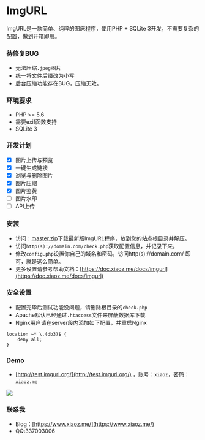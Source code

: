 # ImgURL
ImgURL是一款简单、纯粹的图床程序，使用PHP + SQLite 3开发，不需要复杂的配置，做到开箱即用。

### 待修复BUG
* 无法压缩`.jpeg`图片
* 统一将文件后缀改为小写
* 后台压缩功能存在BUG，压缩无效。

### 环境要求
* PHP >= 5.6
* 需要exif函数支持
* SQLite 3

### 开发计划
- [x] 图片上传与预览
- [x] 一键生成链接
- [x] 浏览与删除图片
- [x] 图片压缩
- [x] 图片鉴黄
- [ ] 图片水印
- [ ] API上传

### 安装
* 访问：<a href = "https://github.com/helloxz/imgurl/archive/master.zip" target = "_blank" rel = "nofollow">master.zip</a>下载最新版ImgURL程序，放到您的站点根目录并解压。
* 访问`http(s)://domain.com/check.php`获取配置信息，并记录下来。
* 修改`config.php`设置你自己的域名和密码，访问http(s)://domain.com/ 即可，就是这么简单。
* 更多设置请参考帮助文档：[https://doc.xiaoz.me/docs/imgurl](https://doc.xiaoz.me/docs/imgurl)


### 安全设置
* 配置完毕后测试功能没问题，请删除根目录的`check.php`
* Apache默认已经通过`.htaccess`文件来屏蔽数据库下载
* Nginx用户请在server段内添加如下配置，并重启Nginx
```
location ~* \.(db3)$ {  
    deny all;  
} 
```

### Demo
* [http://test.imgurl.org/](http://test.imgurl.org/) ，账号：`xiaoz`，密码：`xiaoz.me`

![](https://imgurl.org/upload/1804/3ccc55eeb47965c3.png)


### 联系我
* Blog：[https://www.xiaoz.me/](https://www.xiaoz.me/)
* QQ:337003006